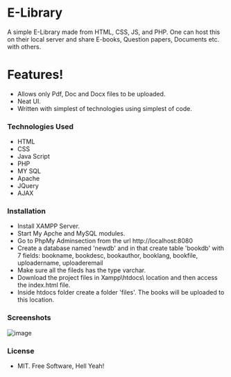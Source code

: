 # E-Library
A simple E-Library made from HTML, CSS, JS, and PHP. One can host this on their local server and share E-books, Question papers, Documents etc. with others.

# Features!

- Allows only Pdf, Doc and Docx files to be uploaded.
- Neat UI.
- Written with simplest of technologies using simplest of code.
  
### Technologies Used

- HTML
- CSS
- Java Script
- PHP
- MY SQL
- Apache
- JQuery
- AJAX

### Installation


- Install XAMPP Server.
- Start My Apche and MySQL modules. 
- Go to PhpMy Adminsection from the url http://localhost:8080
- Create a database named 'newdb' and in that create table 'bookdb' with 7 fields: bookname, bookdesc, bookauthor, booklang, bookfile,   uploadername, uploaderemail
- Make sure all the fileds has the type varchar.
- Download the project files in Xampp\htdocs\ location and then access the index.html file.
- Inside htdocs folder create a folder 'files'. The books will be uploaded to this location.

### Screenshots

![image](https://user-images.githubusercontent.com/60420648/144765687-bed04df0-6e2c-47c8-9c1c-9359f6681364.png)


### License

- MIT. Free Software, Hell Yeah!



